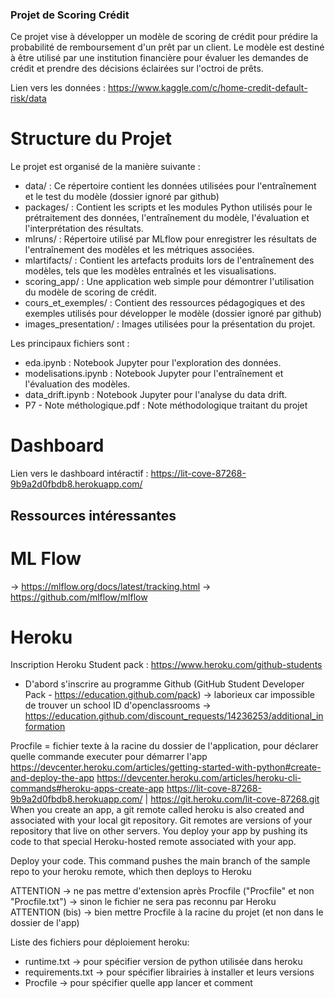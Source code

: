 ### Projet de Scoring Crédit
Ce projet vise à développer un modèle de scoring de crédit pour prédire la probabilité de remboursement d'un prêt par un client. Le modèle est destiné à être utilisé par une institution financière pour évaluer les demandes de crédit et prendre des décisions éclairées sur l'octroi de prêts.

Lien vers les données : https://www.kaggle.com/c/home-credit-default-risk/data

# Structure du Projet
Le projet est organisé de la manière suivante :
- data/ : Ce répertoire contient les données utilisées pour l'entraînement et le test du modèle (dossier ignoré par github)
- packages/ : Contient les scripts et les modules Python utilisés pour le prétraitement des données, l'entraînement du modèle, l'évaluation et l'interprétation des résultats.
- mlruns/ : Répertoire utilisé par MLflow pour enregistrer les résultats de l'entraînement des modèles et les métriques associées.
- mlartifacts/ : Contient les artefacts produits lors de l'entraînement des modèles, tels que les modèles entraînés et les visualisations.
- scoring_app/ : Une application web simple pour démontrer l'utilisation du modèle de scoring de crédit.
- cours_et_exemples/ : Contient des ressources pédagogiques et des exemples utilisés pour développer le modèle (dossier ignoré par github)
- images_presentation/ : Images utilisées pour la présentation du projet.

Les principaux fichiers sont :
- eda.ipynb : Notebook Jupyter pour l'exploration des données.
- modelisations.ipynb : Notebook Jupyter pour l'entraînement et l'évaluation des modèles.
- data_drift.ipynb : Notebook Jupyter pour l'analyse du data drift.
- P7 - Note méthologique.pdf : Note méthodologique traitant du projet

# Dashboard
Lien vers le dashboard intéractif : https://lit-cove-87268-9b9a2d0fbdb8.herokuapp.com/

## Ressources intéressantes
# ML Flow
-> https://mlflow.org/docs/latest/tracking.html
-> https://github.com/mlflow/mlflow


# Heroku
Inscription Heroku Student pack :
https://www.heroku.com/github-students

- D'abord s'inscrire au programme Github (GitHub Student Developer Pack - https://education.github.com/pack)
-> laborieux car impossible de trouver un school ID d'openclassrooms -> https://education.github.com/discount_requests/14236253/additional_information

Procfile = fichier texte à la racine du dossier de l'application, pour déclarer quelle commande executer pour démarrer l'app
https://devcenter.heroku.com/articles/getting-started-with-python#create-and-deploy-the-app
https://devcenter.heroku.com/articles/heroku-cli-commands#heroku-apps-create-app
https://lit-cove-87268-9b9a2d0fbdb8.herokuapp.com/ | https://git.heroku.com/lit-cove-87268.git
When you create an app, a git remote called heroku is also created and associated with your local git repository. Git remotes are versions of your repository that live on other servers. You deploy your app by pushing its code to that special Heroku-hosted remote associated with your app.

Deploy your code. This command pushes the main branch of the sample repo to your heroku remote, which then deploys to Heroku

ATTENTION -> ne pas mettre d'extension après Procfile ("Procfile" et non "Procfile.txt") -> sinon le fichier ne sera pas reconnu par Heroku
ATTENTION (bis) -> bien mettre Procfile à la racine du projet (et non dans le dossier de l'app)

Liste des fichiers pour déploiement heroku:
- runtime.txt -> pour spécifier version de python utilisée dans heroku
- requirements.txt -> pour spécifier librairies à installer et leurs versions
- Procfile -> pour spécifier quelle app lancer et comment
